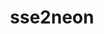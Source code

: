 ---
title: "sse2neon"
layout: cache
categories: [package, v0.23.1]
meta: {"compilers": ["gcc@=7.3.1"], "num_specs": 2, "num_specs_by_stack": {"aws-isc-aarch64": 2, "root": 2}, "oss": ["amzn2"], "platforms": ["linux"], "stacks": ["aws-isc-aarch64", "root"], "targets": ["aarch64", "neoverse_n1"], "versions": ["1.7.0"]}
spec_details: [{"compiler": "gcc@=7.3.1", "hash": "zaiayewwqv5yvrqynhinaltkdlcwtfac", "os": "amzn2", "platform": "linux", "size": "-", "stacks": ["aws-isc-aarch64", "root"], "tarball": "https://binaries.spack.io/v0.23.1/build_cache/linux-amzn2-aarch64/gcc-7.3.1/sse2neon-1.7.0/linux-amzn2-aarch64-gcc-7.3.1-sse2neon-1.7.0-zaiayewwqv5yvrqynhinaltkdlcwtfac.spack", "target": "aarch64", "variants": ["build_system=generic"], "versions": ["1.7.0"]}, {"compiler": "gcc@=7.3.1", "hash": "drucxnrx5btk3ywsatrfhirnbtkrfpw2", "os": "amzn2", "platform": "linux", "size": "-", "stacks": ["aws-isc-aarch64", "root"], "tarball": "https://binaries.spack.io/v0.23.1/build_cache/linux-amzn2-neoverse_n1/gcc-7.3.1/sse2neon-1.7.0/linux-amzn2-neoverse_n1-gcc-7.3.1-sse2neon-1.7.0-drucxnrx5btk3ywsatrfhirnbtkrfpw2.spack", "target": "neoverse_n1", "variants": ["build_system=generic"], "versions": ["1.7.0"]}]
---